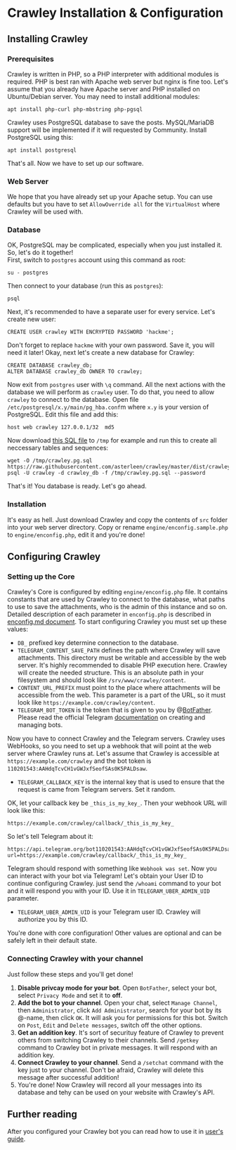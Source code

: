 # Crawley Installation & Configuration
## Installing Crawley
### Prerequisites
Crawley is written in PHP, so a PHP interpreter with additional modules is required. PHP is best ran with Apache web server but nginx is fine too. Let's assume that you already have Apache server and PHP installed on Ubuntu/Debian server. You may need to install additional modules:
```
apt install php-curl php-mbstring php-pgsql
```

Crawley uses PostgreSQL database to save the posts. MySQL/MariaDB support will be implemented if it will requested by Community. Install PostgreSQL using this:
```
apt install postgresql
```

That's all. Now we have to set up our software.
### Web Server
We hope that you have already set up your Apache setup. You can use defaults but you have to set `AllowOverride all` for the `VirtualHost` where Crawley will be used with.

### Database
OK, PostgreSQL may be complicated, especially when you just installed it. So, let's do it together!  
First, switch to `postgres` account using this command as root:
```
su - postgres
```
Then connect to your database (run this as `postgres`):
```
psql
```
Next, it's recommended to have a separate user for every service. Let's create new user:
```
CREATE USER crawley WITH ENCRYPTED PASSWORD 'hackme';
```
Don't forget to replace `hackme` with your own password. Save it, you will need it later! Okay, next let's create a new database for Crawley:
```
CREATE DATABASE crawley_db;
ALTER DATABASE crawley_db OWNER TO crawley;
```
Now exit from `postgres` user with `\q` command. All the next actions with the database we will perform as `crawley` user. To do that, you need to allow `crawley` to connect to the database. Open file ` /etc/postgresql/x.y/main/pg_hba.conf`m where `x.y` is your version of PostgreSQL. Edit this file and add this:
```
host web crawley 127.0.0.1/32  md5
```
Now download [this SQL file](https://raw.githubusercontent.com/asterleen/crawley/master/dist/crawley.pg.sql) to `/tmp` for example and run this to create all neccessary tables and sequences:
```
wget -O /tmp/crawley.pg.sql https://raw.githubusercontent.com/asterleen/crawley/master/dist/crawley.pg.sql
psql -U crawley -d crawley_db -f /tmp/crawley.pg.sql --password
```
That's it! You database is ready. Let's go ahead.

### Installation
It's easy as hell. Just download Crawley and copy the contents of `src` folder into your web server directory. Copy or rename `engine/enconfig.sample.php` to `engine/enconfig.php`, edit it and you're done! 

## Configuring Crawley
### Setting up the Core
Crawley's Core is configured by editing `engine/enconfig.php` file. It contains constants that are used by Crawley to connect to the database, what paths to use to save the attachments, who is the admin of this instance and so on. Detailed description of each parameter in `enconfig.php` is described in [enconfig.md document](enconfig.md). To start configuring Crawley you must set up these values:
- `DB_` prefixed key determine connection to the database.
- `TELEGRAM_CONTENT_SAVE_PATH` defines the path where Crawley will save attachments. This directory must be writable and accessible by the web server. It's highly recommended to disable PHP execution here. Crawley will create the needed structure. This is an absolute path in your filesystem and should look like `/srv/www/crawley/content`.
- `CONTENT_URL_PREFIX` must point to the place where attachments will be accessible from the web. This parameter is a part of the URL, so it must look like `https://example.com/crawley/content`.
- `TELEGRAM_BOT_TOKEN` is the token that is given to you by @[BotFather](https://t.me/botfather). Please read the official Telegram [documentation](https://core.telegram.org/bots#6-botfather) on creating and managing bots.

Now you have to connect Crawley and the Telegram servers. Crawley uses WebHooks, so you need to set up a webhook that will point at the web server where Crawley runs at. Let's assume that Crawley is accessible at `https://example.com/crawley` and the bot token is `110201543:AAHdqTcvCH1vGWJxfSeofSAs0K5PALDsaw`. 

- `TELEGRAM_CALLBACK_KEY` is the internal key that is used to ensure that the request is came from Telegram servers. Set it random.  

OK, let your callback key be `_this_is_my_key_`. Then your webhook URL will look like this:
```
https://example.com/crawley/callback/_this_is_my_key_
```
So let's tell Telegram about it:
```
https://api.telegram.org/bot110201543:AAHdqTcvCH1vGWJxfSeofSAs0K5PALDsaw/setWebhook?url=https://example.com/crawley/callback/_this_is_my_key_
```
Telegram should respond with something like `Webhook was set`. Now you can interact with your bot via Telegram! Let's obtain your User ID to continue configuring Crawley. just send the `/whoami` command to your bot and it will respond you with your ID. Use it in `TELEGRAM_UBER_ADMIN_UID` parameter.

- `TELEGRAM_UBER_ADMIN_UID` is your Telegram user ID. Crawley will authorize you by this ID. 

You're done with core configuration! Other values are optional and can be safely left in their default state.
### Connecting Crawley with your channel
Just follow these steps and you'll get done!

1. **Disable privcay mode for your bot**. Open `BotFather`, select your bot, select `Privacy Mode` and set it to **off**.
2. **Add the bot to your channel**. Open your chat, select `Manage Channel`, then `Administrator`, click `Add Administrator`, search for your bot by its @-name, then click `OK`. It will ask you for permissions for this bot. Switch on `Post`, `Edit` and `Delete messages`, switch off the other options.
3. **Get an addition key**. It's sort of securituy feature of Crawley to prevent others from switching Crawley to their channels. Send `/getkey` command to Crawley bot in private messages. It will respond with an addition key. 
4. **Connect Crawley to your channel**. Send a `/setchat` command with the key just to your channel. Don't be afraid, Crawley will delete this message after successful addition!
5. You're done! Now Crawley will record all your messages into its database and tehy can be used on your website with Crawley's API.

## Further reading
After you configured your Crawley bot you can read how to use it in [user's guide](usage.md).